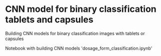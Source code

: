 # CNN model for binary classification tablets and capsules
Building CNN models for binary classification images with tablets or capsules

Notebook with building CNN models 'dosage_form_classification.ipynb'
